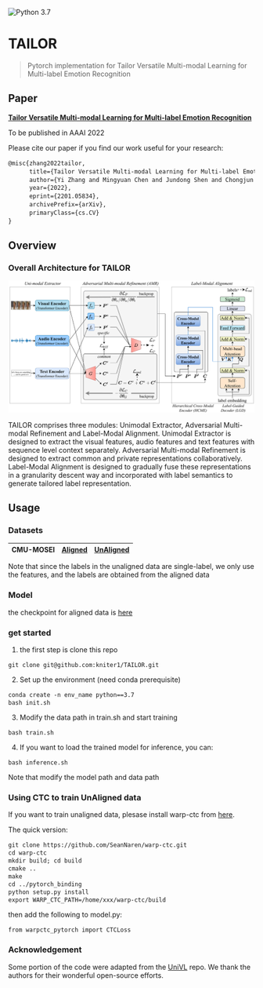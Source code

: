 ![Python 3.7](https://img.shields.io/badge/python-3.7-blue.svg)  

# TAILOR
> Pytorch implementation for Tailor Versatile Multi-modal Learning for Multi-label Emotion Recognition

## Paper
[**Tailor Versatile Multi-modal Learning for Multi-label Emotion Recognition**](https://arxiv.org/abs/2201.05834)

To be published in AAAI 2022

Please cite our paper if you find our work useful for your research:
```tex
@misc{zhang2022tailor,
      title={Tailor Versatile Multi-modal Learning for Multi-label Emotion Recognition}, 
      author={Yi Zhang and Mingyuan Chen and Jundong Shen and Chongjun Wang},
      year={2022},
      eprint={2201.05834},
      archivePrefix={arXiv},
      primaryClass={cs.CV}
}
```
## Overview

### Overall Architecture for TAILOR
<p align="center">
<img src='imgs/architecture.png' width="600px"/>

TAILOR comprises three modules: Unimodal Extractor, Adversarial Multi-modal Refinement and Label-Modal Alignment. Unimodal Extractor is designed to extract the visual features, audio features and text features with sequence level context separately. Adversarial Multi-modal Refinement is designed to extract common and private representations collaboratively. Label-Modal Alignment is designed to gradually fuse these representations in a granularity descent way and incorporated with label semantics to generate tailored label representation. 
## Usage

### Datasets

|CMU-MOSEI| [Aligned](https://drive.google.com/file/d/1A7HTBxle5AOFt66mqNIRDM3DOws_tNXH/view?usp=sharing) | [UnAligned](http://immortal.multicomp.cs.cmu.edu/raw_datasets/processed_data/cmu-mosei/seq_length_50/) |
| ---- | ---- | ---- |


Note that since the labels in the unaligned data are single-label, we only use the features, and the labels are obtained from the aligned data

### Model
the checkpoint for aligned data is [here](https://drive.google.com/file/d/1dgdoqtAq3LBwzqeH3DNx7R4QKwRiXeAi/view?usp=sharing)

### get started

1. the first step is clone this repo

```
git clone git@github.com:kniter1/TAILOR.git
```

2. Set up the environment (need conda prerequisite)

```
conda create -n env_name python==3.7
bash init.sh
```

3. Modify the data path in train.sh and start training
```
bash train.sh
```

4. If you want to load the trained model for inference, you can:
   
```
bash inference.sh
```
Note that modify the model path and data path

### Using CTC to train UnAligned data

If you want to train unaligned data, plesase install warp-ctc from [here](https://github.com/baidu-research/warp-ctc).

The quick version:
~~~~
git clone https://github.com/SeanNaren/warp-ctc.git
cd warp-ctc
mkdir build; cd build
cmake ..
make
cd ../pytorch_binding
python setup.py install
export WARP_CTC_PATH=/home/xxx/warp-ctc/build
~~~~

then add the following to model.py:
```
from warpctc_pytorch import CTCLoss
```

### Acknowledgement
Some portion of the code were adapted from the [UniVL](https://github.com/microsoft/UniVL) repo.
We thank the authors for their wonderful open-source efforts.




